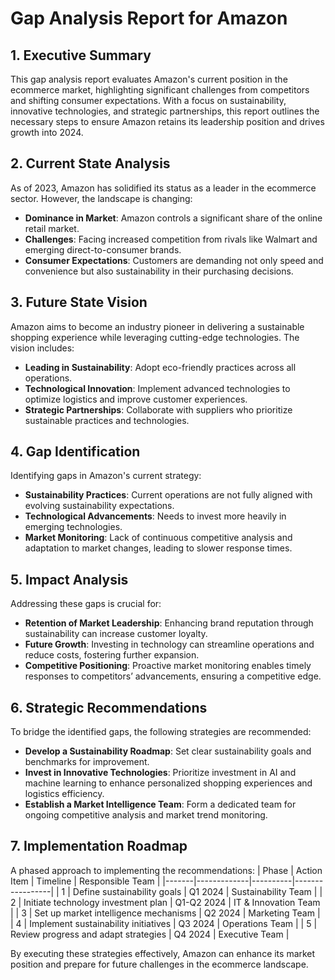# Gap Analysis Report for Amazon

## 1. Executive Summary
This gap analysis report evaluates Amazon's current position in the ecommerce market, highlighting significant challenges from competitors and shifting consumer expectations. With a focus on sustainability, innovative technologies, and strategic partnerships, this report outlines the necessary steps to ensure Amazon retains its leadership position and drives growth into 2024.

## 2. Current State Analysis
As of 2023, Amazon has solidified its status as a leader in the ecommerce sector. However, the landscape is changing:
- **Dominance in Market**: Amazon controls a significant share of the online retail market.
- **Challenges**: Facing increased competition from rivals like Walmart and emerging direct-to-consumer brands.
- **Consumer Expectations**: Customers are demanding not only speed and convenience but also sustainability in their purchasing decisions.

## 3. Future State Vision
Amazon aims to become an industry pioneer in delivering a sustainable shopping experience while leveraging cutting-edge technologies. The vision includes:
- **Leading in Sustainability**: Adopt eco-friendly practices across all operations.
- **Technological Innovation**: Implement advanced technologies to optimize logistics and improve customer experiences.
- **Strategic Partnerships**: Collaborate with suppliers who prioritize sustainable practices and technologies.

## 4. Gap Identification
Identifying gaps in Amazon's current strategy:
- **Sustainability Practices**: Current operations are not fully aligned with evolving sustainability expectations.
- **Technological Advancements**: Needs to invest more heavily in emerging technologies.
- **Market Monitoring**: Lack of continuous competitive analysis and adaptation to market changes, leading to slower response times.

## 5. Impact Analysis
Addressing these gaps is crucial for:
- **Retention of Market Leadership**: Enhancing brand reputation through sustainability can increase customer loyalty.
- **Future Growth**: Investing in technology can streamline operations and reduce costs, fostering further expansion.
- **Competitive Positioning**: Proactive market monitoring enables timely responses to competitors’ advancements, ensuring a competitive edge.

## 6. Strategic Recommendations
To bridge the identified gaps, the following strategies are recommended:
- **Develop a Sustainability Roadmap**: Set clear sustainability goals and benchmarks for improvement.
- **Invest in Innovative Technologies**: Prioritize investment in AI and machine learning to enhance personalized shopping experiences and logistics efficiency.
- **Establish a Market Intelligence Team**: Form a dedicated team for ongoing competitive analysis and market trend monitoring.

## 7. Implementation Roadmap
A phased approach to implementing the recommendations:
| Phase | Action Item | Timeline | Responsible Team |
|-------|-------------|----------|-----------------|
| 1     | Define sustainability goals | Q1 2024 | Sustainability Team |
| 2     | Initiate technology investment plan | Q1-Q2 2024 | IT & Innovation Team |
| 3     | Set up market intelligence mechanisms | Q2 2024 | Marketing Team |
| 4     | Implement sustainability initiatives | Q3 2024 | Operations Team |
| 5     | Review progress and adapt strategies | Q4 2024 | Executive Team |

By executing these strategies effectively, Amazon can enhance its market position and prepare for future challenges in the ecommerce landscape.